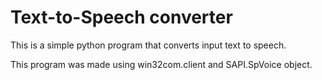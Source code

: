 # Text-to-Speech converter

This is a simple python program that converts input text to speech.

This program was made using win32com.client and SAPI.SpVoice object.
